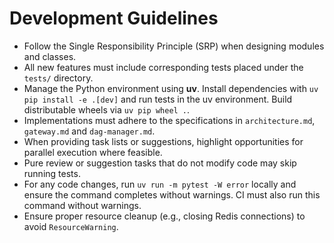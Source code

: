 # Development Guidelines

- Follow the Single Responsibility Principle (SRP) when designing modules and classes.
- All new features must include corresponding tests placed under the `tests/` directory.
- Manage the Python environment using **uv**. Install dependencies with
  `uv pip install -e .[dev]` and run tests in the uv environment. Build
  distributable wheels via `uv pip wheel .`.
- Implementations must adhere to the specifications in `architecture.md`,
  `gateway.md` and `dag-manager.md`.
- When providing task lists or suggestions, highlight opportunities for
  parallel execution where feasible.
- Pure review or suggestion tasks that do not modify code may skip running tests.
- For any code changes, run `uv run -m pytest -W error` locally and ensure the command completes without warnings. CI must also run this command without warnings.
- Ensure proper resource cleanup (e.g., closing Redis connections) to avoid `ResourceWarning`.
